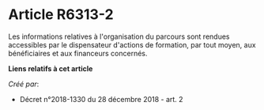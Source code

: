 # Article R6313-2

Les informations relatives à l'organisation du parcours sont rendues accessibles par le dispensateur d'actions de formation,
par tout moyen, aux bénéficiaires et aux financeurs concernés.

**Liens relatifs à cet article**

_Créé par_:

  - Décret n°2018-1330 du 28 décembre 2018 - art. 2
